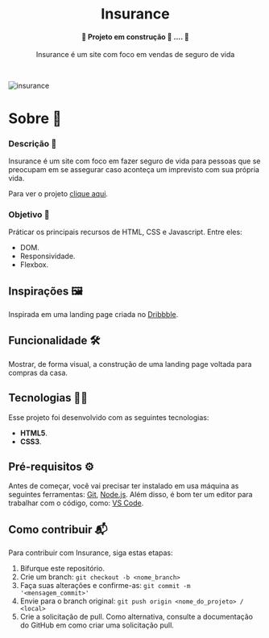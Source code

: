 <h1 align="center">Insurance</h1>

 #### <p align="center">:construction:   Projeto em construção :rocket: .... :construction:
</p>

<p align="center">Insurance é um site com foco em vendas de seguro de vida</p>

<br>

![insurance](https://user-images.githubusercontent.com/87915108/154224713-2d6b6898-ddc3-491e-83f2-7e8976787b36.gif)


# Sobre 📖

### Descrição 📄

Insurance é um site com foco em fazer seguro de vida para pessoas que se preocupam em se assegurar caso aconteça um imprevisto com sua própria vida.

Para ver o projeto [clique aqui](https://pablosilva23.github.io/site-insurance/).

### Objetivo 🎯

Práticar os principais recursos de HTML, CSS e Javascript. Entre eles:

- DOM.
- Responsividade.
- Flexbox.

## Inspirações 🖼️

Inspirada em uma landing page criada no [Dribbble](https://dribbble.com/shots).

## Funcionalidade 🛠️

Mostrar, de forma visual, a construção de uma landing page voltada para compras da casa. 

## Tecnologias 👨‍💻

Esse projeto foi desenvolvido com as seguintes tecnologias:

* **HTML5**.
* **CSS3**.

## Pré-requisitos ⚙️

Antes de começar, você vai precisar ter instalado em usa máquina as seguintes ferramentas: [Git](https://git-scm.com/), [Node.js](https://nodejs.org/en/). Além disso, é bom ter um editor para trabalhar com o código, como: [VS Code](https://code.visualstudio.com/).

## Como contribuir 📬

Para contribuir com Insurance, siga estas etapas:

1. Bifurque este repositório.
1. Crie um branch: `git checkout -b <nome_branch>`
1. Faça suas alterações e confirme-as: `git commit -m '<mensagem_commit>'`
1. Envie para o branch original: `git push origin <nome_do_projeto> / <local>`
1. Crie a solicitação de pull. Como alternativa, consulte a documentação do GitHub em como criar uma solicitação pull.
